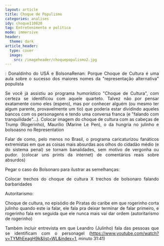 ```yaml
---
layout: article
title: Choque de Populismo
categories: analises
idy: choque110820
tag: Entretenimento e política
mode: immersive
header:
  theme: dark
article_header:
  type: cover
  image:
    src: /imageheader/choquepopulismo2.jpg
---
```


<div style='text-align:justify'>

: Donaldinho do USÁ e BolsonaRenan: Porque Choque de Cultura é uma aula sobre o sucesso dos maiores nomes da "representação alternativa" populista
<br>
<!--more-->

Se você já assistiu ao programa humorístico "Choque de Cultura", com certeza se identificou com aquele quarteto. Talvez não por pensar exatamente como eles (espero), mas por conhecer alguém (ou mesmo ter algum parente, provavelmente um tio) que poderia estar dividindo aqueles bancos com os personagens e tendo uma conversa franca (e "falando com tranquilidade"...).
Colocar imagem do choque de cultura com as cabeças de Trump (Rogerinho),
Maurílio (Marine Le Pen), o da hungria no julinho e bolsoasno no Representation

Falar de como, pelo menos no Brasil, o programa caricaturizou fanáticos extremistas
em que as coisas mais absurdas aos olhos do cidadão médio (e do sistema penal) se
tornam banalidades, sem motivo de vergonha ou pudor. (colocar uns prints da internet)
de comentários reais sobre absurdos)

Pegar o caso do Bolsonaro para ilustrar as semelhanças:

Colocar trechos do choque de cultura X trechos de bolsonaro falando barbaridades

Autoritarismo:

Choque de cultura, no episódio de Piratas do caribe em que rogerinho corta julinho quando
este ia falar, ele fala pra deixar terminar de falar primeiro, e rogerinho fala em seguida
que ele nunca mais vai dar ordem (autoritarismo de rogerinho)

Também incluir entrevista em que Leandro (Julinho) fala das pessoas que se identificam
com o personagel (https://www.youtube.com/watch?v=TYMhEeagH9k&list=WL&index=1, minuto 31:41)

</div>

